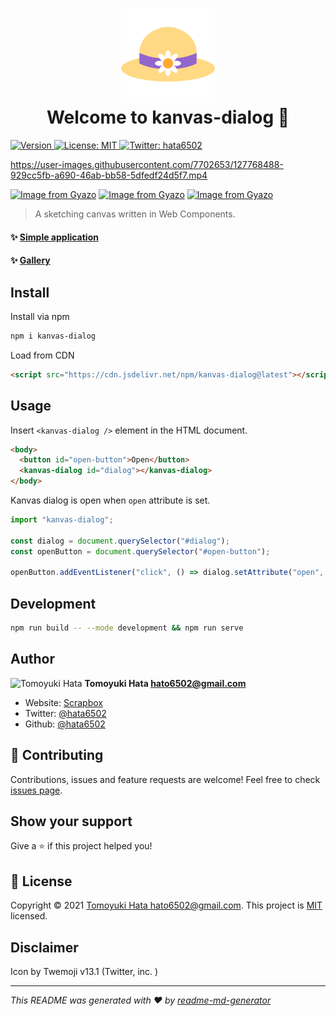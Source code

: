<!-- markdownlint-disable -->
<h1 align="center">
  <img alt="" src="favicon.png" /><br />
  Welcome to kanvas-dialog 👋
</h1>

<p>
  <a href="https://www.npmjs.com/package/kanvas-dialog" target="_blank">
    <img alt="Version" src="https://img.shields.io/npm/v/kanvas-dialog.svg">
  </a>
  <a href="https://github.com/hata6502/kanvas/blob/main/LICENSE" target="_blank">
    <img alt="License: MIT" src="https://img.shields.io/badge/License-MIT-yellow.svg" />
  </a>
  <a href="https://twitter.com/hata6502" target="_blank">
    <img alt="Twitter: hata6502" src="https://img.shields.io/twitter/follow/hata6502.svg?style=social" />
  </a>
</p>

https://user-images.githubusercontent.com/7702653/127768488-929cc5fb-a690-46ab-bb58-5dfedf24d5f7.mp4

[![Image from Gyazo](https://i.gyazo.com/176246e8cf25ece127628772eec083cc.png)](https://gyazo.com/176246e8cf25ece127628772eec083cc)
[![Image from Gyazo](https://i.gyazo.com/2d19f366671b54fbe1042c071cd37114.png)](https://gyazo.com/2d19f366671b54fbe1042c071cd37114)
[![Image from Gyazo](https://i.gyazo.com/e36b6f9a45fabb17d0e19de34f8fb090.png)](https://gyazo.com/e36b6f9a45fabb17d0e19de34f8fb090)

> A sketching canvas written in Web Components.

#### ✨ [Simple application](https://kanvas.b-hood.site/)

#### ✨ [Gallery](https://scrapbox.io/hata6502/kanvas_%E3%81%8A%E7%B5%B5%E3%81%8B%E3%81%8D%E9%9B%86)

## Install

Install via npm

```sh
npm i kanvas-dialog
```

Load from CDN

```html
<script src="https://cdn.jsdelivr.net/npm/kanvas-dialog@latest"></script>
```

## Usage

Insert `<kanvas-dialog />` element in the HTML document.

```html
<body>
  <button id="open-button">Open</button>
  <kanvas-dialog id="dialog"></kanvas-dialog>
</body>
```

Kanvas dialog is open when `open` attribute is set.

```js
import "kanvas-dialog";

const dialog = document.querySelector("#dialog");
const openButton = document.querySelector("#open-button");

openButton.addEventListener("click", () => dialog.setAttribute("open", ""));
```

## Development

```bash
npm run build -- --mode development && npm run serve
```

## Author

<img alt="Tomoyuki Hata" src="https://avatars.githubusercontent.com/hata6502" width="48" /> **Tomoyuki Hata <hato6502@gmail.com>**

- Website: [Scrapbox](https://scrapbox.io/hata6502/)
- Twitter: [@hata6502](https://twitter.com/hata6502)
- Github: [@hata6502](https://github.com/hata6502)

## 🤝 Contributing

Contributions, issues and feature requests are welcome!
Feel free to check [issues page](https://github.com/hata6502/kanvas/issues).

## Show your support

Give a ⭐️ if this project helped you!

## 📝 License

Copyright © 2021 [Tomoyuki Hata <hato6502@gmail.com>](https://github.com/hata6502).
This project is [MIT](https://github.com/hata6502/kanvas/blob/main/LICENSE) licensed.

## Disclaimer

Icon by Twemoji v13.1 (Twitter, inc. )

---

_This README was generated with ❤️ by [readme-md-generator](https://github.com/kefranabg/readme-md-generator)_
